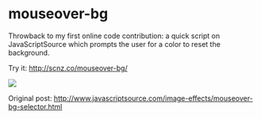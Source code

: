 # mouseover-bg
Throwback to my first online code contribution: a quick script on JavaScriptSource which prompts the user for a color to reset the background.

Try it: http://scnz.co/mouseover-bg/

![](http://scnz.co/mouseover-bg/alert.png)




Original post: http://www.javascriptsource.com/image-effects/mouseover-bg-selector.html
